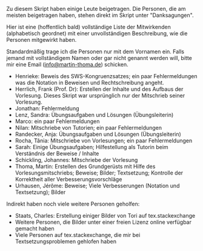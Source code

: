 Zu diesem Skript haben einige Leute beigetragen. Die Personen, die am 
meisten beigetragen haben, stehen direkt im Skript unter "Danksagungen".

Hier ist eine (hoffentlich bald) vollständige Liste der Mitwirkenden (alphabetisch geordnet) mit
einer unvollständigen Beschreibung, wie die Personen mitgewirkt haben.

Standardmäßig trage ich die Personen nur mit dem Vornamen ein. Falls jemand mit
vollständigem Namen oder gar nicht genannt werden will, bitte mir eine Email (info@martin-thoma.de)
schicken.

* Henrieke: Beweis des SWS-Kongruenzsatzes; ein paar Fehlermeldungen was die Notation in Beweisen und Rechtschreibung angeht.
* Herrlich, Frank (Prof. Dr): Erstellen der Inhalte und des Aufbaus der Vorlesung. Dieses Skript war ursprünglich nur der Mitschrieb seiner Vorlesung.
* Jonathan: Fehlermeldung
* Lenz, Sandra: Übungsaufgaben und Lösungen (Übungsleiterin)
* Marco: ein paar Fehlermeldungen
* Nilan: Mitschriebe von Tutorien; ein paar Fehlermeldungen
* Randecker, Anja: Übungsaufgaben und Lösungen (Übungsleiterin)
* Rocha, Tânia: Mitschriebe von Vorlesungen; ein paar Fehlermeldungen
* Sarah: Einige Übungsaufgaben; Hilfestellung als Tutorin beim Verständnis der Beweise / Inhalte
* Schickling, Johannes: Mitschriebe der Vorlesung
* Thoma, Martin: Erstellen des Grundgerüsts mit Hilfe des Vorlesungsmitschriebs; Beweise; Bilder; Textsetzung; Kontrolle der Korrektheit aller Verbesserungsvorschläge
* Urhausen, Jérôme: Beweise; Viele Verbesserungen (Notation und Textsetzung); Bilder

Indirekt haben noch viele weitere Personen geholfen:

* Staats, Charles: Erstellung einiger Bilder von Tori auf tex.stackexchange
* Weitere Personen, die Bilder unter einer freien Lizenz online verfügbar gemacht haben
* Viele Personen auf tex.stackexchange, die mir bei Textsetzungsproblemen gehlofen haben